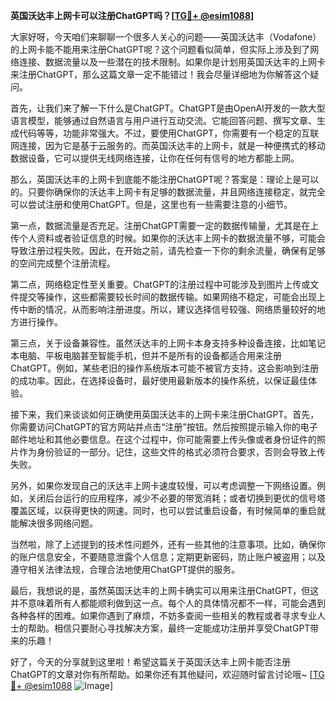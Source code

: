 **英国沃达丰上网卡可以注册ChatGPT吗？[[TG💪+ @esim1088](https://t.me/s/esim1088)]**

大家好呀，今天咱们来聊聊一个很多人关心的问题——英国沃达丰（Vodafone）的上网卡能不能用来注册ChatGPT呢？这个问题看似简单，但实际上涉及到了网络连接、数据流量以及一些潜在的技术限制。如果你是计划用英国沃达丰的上网卡来注册ChatGPT，那么这篇文章一定不能错过！我会尽量详细地为你解答这个疑问。

首先，让我们来了解一下什么是ChatGPT。ChatGPT是由OpenAI开发的一款大型语言模型，能够通过自然语言与用户进行互动交流。它能回答问题、撰写文章、生成代码等等，功能非常强大。不过，要使用ChatGPT，你需要有一个稳定的互联网连接，因为它是基于云服务的。而英国沃达丰的上网卡，就是一种便携式的移动数据设备，它可以提供无线网络连接，让你在任何有信号的地方都能上网。

那么，英国沃达丰的上网卡到底能不能注册ChatGPT呢？答案是：理论上是可以的。只要你确保你的沃达丰上网卡有足够的数据流量，并且网络连接稳定，就完全可以尝试注册和使用ChatGPT。但是，这里也有一些需要注意的小细节。

第一点，数据流量是否充足。注册ChatGPT需要一定的数据传输量，尤其是在上传个人资料或者验证信息的时候。如果你的沃达丰上网卡的数据流量不够，可能会导致注册过程失败。因此，在开始之前，请先检查一下你的剩余流量，确保有足够的空间完成整个注册流程。

第二点，网络稳定性至关重要。ChatGPT的注册过程中可能涉及到图片上传或文件提交等操作，这些都需要较长时间的数据传输。如果网络不稳定，可能会出现上传中断的情况，从而影响注册进度。所以，建议选择信号较强、网络质量较好的地方进行操作。

第三点，关于设备兼容性。虽然沃达丰的上网卡本身支持多种设备连接，比如笔记本电脑、平板电脑甚至智能手机，但并不是所有的设备都适合用来注册ChatGPT。例如，某些老旧的操作系统版本可能不被官方支持，这会影响到注册的成功率。因此，在选择设备时，最好使用最新版本的操作系统，以保证最佳体验。

接下来，我们来谈谈如何正确使用英国沃达丰的上网卡来注册ChatGPT。首先，你需要访问ChatGPT的官方网站并点击“注册”按钮。然后按照提示输入你的电子邮件地址和其他必要信息。在这个过程中，你可能需要上传头像或者身份证件的照片作为身份验证的一部分。记住，这些文件的格式必须符合要求，否则会导致上传失败。

另外，如果你发现自己的沃达丰上网卡速度较慢，可以考虑调整一下网络设置。例如，关闭后台运行的应用程序，减少不必要的带宽消耗；或者切换到更优的信号塔覆盖区域，以获得更快的网速。同时，也可以尝试重启设备，有时候简单的重启就能解决很多网络问题。

当然啦，除了上述提到的技术性问题外，还有一些其他的注意事项。比如，确保你的账户信息安全，不要随意泄露个人信息；定期更新密码，防止账户被盗用；以及遵守相关法律法规，合理合法地使用ChatGPT提供的服务。

最后，我想说的是，虽然英国沃达丰的上网卡确实可以用来注册ChatGPT，但这并不意味着所有人都能顺利做到这一点。每个人的具体情况都不一样，可能会遇到各种各样的困难。如果你遇到了麻烦，不妨多查阅一些相关的教程或者寻求专业人士的帮助。相信只要耐心寻找解决方案，最终一定能成功注册并享受ChatGPT带来的乐趣！

好了，今天的分享就到这里啦！希望这篇关于英国沃达丰上网卡能否注册ChatGPT的文章对你有所帮助。如果你还有其他疑问，欢迎随时留言讨论哦~ [[TG💪+ @esim1088](https://t.me/s/esim1088) ![Image](https://i.postimg.cc/4NQfJmqS/Snipaste-2025-05-13-00-14-12.png)]